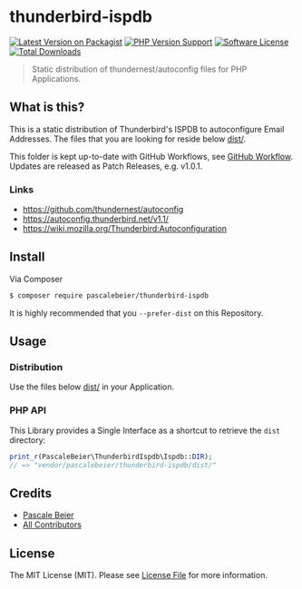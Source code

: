 # thunderbird-ispdb

[![Latest Version on Packagist][ico-version]][link-packagist]
[![PHP Version Support][ico-php]][link-packagist]
[![Software License][ico-license]](LICENSE.md)
[![Total Downloads][ico-downloads]][link-downloads]

> Static distribution of thundernest/autoconfig files for PHP Applications.

## What is this?

This is a static distribution of Thunderbird's ISPDB to autoconfigure Email Addresses.
The files that you are looking for reside below [dist/](dist).

This folder is kept up-to-date with GitHub Workflows, see [GitHub Workflow](.github/workflows/main.yml). Updates are released as 
Patch Releases, e.g. v1.0.1.

### Links

- https://github.com/thundernest/autoconfig
- https://autoconfig.thunderbird.net/v1.1/
- https://wiki.mozilla.org/Thunderbird:Autoconfiguration

## Install

Via Composer

``` bash
$ composer require pascalebeier/thunderbird-ispdb
```

It is highly recommended that you `--prefer-dist` on this Repository.

## Usage

### Distribution

Use the files below [dist/](dist) in your Application.

### PHP API

This Library provides a Single Interface as a shortcut to retrieve the `dist` directory:

``` php
print_r(PascaleBeier\ThunderbirdIspdb\Ispdb::DIR); 
// => "vendor/pascalebeier/thunderbird-ispdb/dist/"
```
## Credits

- [Pascale Beier][link-author]
- [All Contributors][link-contributors]

## License

The MIT License (MIT). Please see [License File](LICENSE.md) for more information.

[ico-version]: https://img.shields.io/packagist/v/pascalebeier/thunderbird-ispdb.svg?style=flat-square
[ico-license]: https://img.shields.io/badge/license-MIT-brightgreen.svg?style=flat-square
[ico-downloads]: https://img.shields.io/packagist/dt/pascalebeier/thunderbird-ispdb.svg?style=flat-square
[ico-php]: https://img.shields.io/packagist/php-v/pascalebeier/thunderbird-ispdb.svg?style=flat-square

[link-packagist]: https://packagist.org/packages/pascalebeier/thunderbird-ispdb
[link-downloads]: https://packagist.org/packages/pascalebeier/thunderbird-ispdb
[link-author]: https://github.com/PascaleBeier
[link-contributors]: ../../contributors
